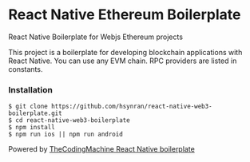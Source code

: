 # React Native Ethereum Boilerplate

React Native Boilerplate for Webjs Ethereum projects

This project is a boilerplate for developing blockchain applications with React Native. You can use any EVM chain. RPC providers are listed in constants.

### Installation 

```
$ git clone https://github.com/hsynran/react-native-web3-boilerplate.git
$ cd react-native-web3-boilerplate
$ npm install
$ npm run ios || npm run android
```

Powered by [TheCodingMachine React Native boilerplate](https://github.com/thecodingmachine/react-native-boilerplate)
